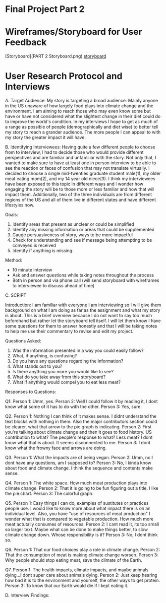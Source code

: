 # Final Project Part 2



# Wireframes/Storyboard for User Feedback

[Storyboard](PART 2 Storyboard.png)
[storyboard](pdfstory.pdf)


# User Research Protocol and Interviews


A. Target Audience: 
My story is targeting a broad audience. Mainly anyone in the US unaware of how largely food plays into climate change and the environment. I am aiming to reach those who may even know some but have or have not considered what the slightest change in their diet could do to improve the world's condition. In my interviews I hope to get as much of a range as possible of people (demographically and diet wise) to better tell my story to reach a grander audience. The more people I can appeal to with my story the greater impact it will have.

B. Identifying Interviewees:
Having quite a few different people to choose from to interview, I had to decide those who would provide different perspectives and are familiar and unfamiliar with the story. Not only that, I wanted to make sure to have at least one in person interview to be able to see the reaction or faces of confusion that may not translate virtually. I decided to choose a single mid-twenties graduate student male(1), my older meat eating mom(2), and my 14 year old niece(3). I think my interviewees have been exposed to this topic in different ways and I wonder how engaging the story will be to those more or less familiar and how that will impact them. Additionally, two of the three individuals are from different regions of the US and all of them live in different states and have different lifestyles now. 


Goals:
1. Identify areas that present as unclear or could be simplified
2. Identify any missing information or areas that could be supplemented 
3. Gauge persuasiveness of story, ways to be more impactful
4. Check for understanding and see if message being attempting to be conveyed is received 
5. Identify if anything is missing

Method:
- 10 minute interview
- Ask and answer questions while taking notes throughout the process
- Both in person and via phone call (will send storyboard with wireframes to interviewee to discuss ahead of time)

C. SCRIPT

Introduction: I am familiar with everyone I am interviewing so I will give them background on what I am doing as far as the assignment and what my story is about. This is a brief overview because I do not want to say too much beforehand but rather let the storyboard tell itself. I will let them know I have some questions for them to answer honestly and that I will be taking notes to help me use their commentary to revise and edit my project.

Questions Asked:

1. Was the information presented in a way you could easily follow?
2. What, if anything, is confusing?
3. Do you have any questions regarding the information?
4. What stands out to you?
5. Is there anything you more you would like to see?
6. What do you take away from this storyboard? 
7. What if anything would compel you to eat less meat?


Responses to Questions: 

Q1.
Person 1: Umm, yes.
Person 2: Well I could follow it by reading it, I dont know what some of it has to do with the other. 
Person 3: Yes, sure.


Q2.
Person 1: Nothing I can think of it makes sense. I didnt understand the text blocks with nothing in them. Also the major contributors section could be clearer, what that arrow to the pie graph is indicating.
Person 2: First you're talking about climate change and then it goes to food history. US contribution to what? The people's response to what? Less meat? I dont know what that is about. It seems disconnected to me. 
Person 3: I dont know what the frowny face and arrows are doing.

Q3.
Person 1: What the impacts are of being vegan.
Person 2: Umm, no I dont have any questions, am I supposed to?
Person 3: No, I kinda know about food and climate change. I think the sequence and contents make sense. 

Q4.
Person 1: The white space. How much meat production plays into climate change.
Person 2: That it is going to be fun figuring out a title. I like the pie chart. 
Person 3: The colorful graph.

Q5.
Person 1: Easy things I can do, examples of sustitutes or practices people use. I would like to know more about what impact there is on an individual level. Also, you have "use of resources of meat production" I wonder what that is compared to vegetable production. How much more meat actutally consumes of resources. 
Person 2: I cant read it, its too small so larger text. Maybe what can be done to make things better, to slow climate change down. Whose responsibility is it?
Person 3: No, I dont think so.

Q6.
Person 1: That our food choices play a role in climate change.
Person 2: That the consumption of meat is making climate change worsen.
Person 3: Why people should stop eating meat, save the climate of the Earth.


Q7.
Person 1: The health impacts, climate impacts, and maybe animals dying...I dont super care about animals dying. 
Person 2: Just keep hearing how bad it is to the environment and yourself, the other ways to get protein. 
Person 3: To know that our Earth would die if I kept eating it. 


D. Interview Findings:







